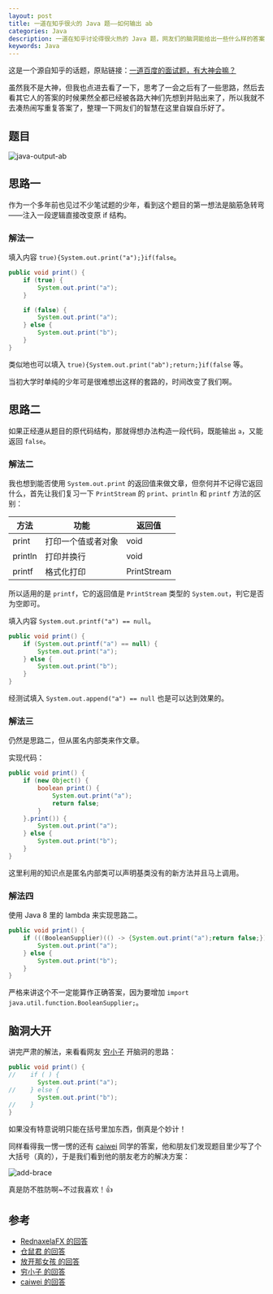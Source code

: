 ```yaml
---
layout: post
title: 一道在知乎很火的 Java 题——如何输出 ab
categories: Java
description: 一道在知乎讨论得很火热的 Java 题，网友们的脑洞能给出一些什么样的答案呢？
keywords: Java
---
```


这是一个源自知乎的话题，原贴链接：[一道百度的面试题，有大神会嘛？](https://www.zhihu.com/question/50801791)

虽然我不是大神，但我也点进去看了一下，思考了一会之后有了一些思路，然后去看其它人的答案的时候果然全都已经被各路大神们先想到并贴出来了，所以我就不去凑热闹写重复答案了，整理一下网友们的智慧在这里自娱自乐好了。

## 题目

![java-output-ab](http://112firshme11224.test.upcdn.net/posts/java/output-ab.jpg)

## 思路一

作为一个多年前也见过不少笔试题的少年，看到这个题目的第一想法是脑筋急转弯——注入一段逻辑直接改变原 if 结构。

### 解法一

填入内容 `true){System.out.print("a");}if(false`。

```java
public void print() {
    if (true) {
        System.out.print("a");
    }

    if (false) {
        System.out.print("a");
    } else {
        System.out.print("b");
    }
}
```

类似地也可以填入 `true){System.out.print("ab");return;}if(false` 等。

当初大学时单纯的少年可是很难想出这样的套路的，时间改变了我们啊。

## 思路二

如果正经遵从题目的原代码结构，那就得想办法构造一段代码，既能输出 `a`，又能返回 `false`。

### 解法二

我也想到能否使用 `System.out.print` 的返回值来做文章，但奈何并不记得它返回什么，首先让我们复习一下 `PrintStream` 的 `print`、`println` 和 `printf` 方法的区别：

| 方法    | 功能               | 返回值      |
|---------|--------------------|-------------|
| print   | 打印一个值或者对象 | void        |
| println | 打印并换行         | void        |
| printf  | 格式化打印         | PrintStream |

所以适用的是 `printf`，它的返回值是 `PrintStream` 类型的 `System.out`，判它是否为空即可。

填入内容 `System.out.printf("a") == null`。

```java
public void print() {
    if (System.out.printf("a") == null) {
        System.out.print("a");
    } else {
        System.out.print("b");
    }
}
```

经测试填入 `System.out.append("a") == null` 也是可以达到效果的。

### 解法三

仍然是思路二，但从匿名内部类来作文章。

实现代码：

```java
public void print() {
    if (new Object() {
        boolean print() {
            System.out.print("a");
            return false;
        }
    }.print()) {
        System.out.print("a");
    } else {
        System.out.print("b");
    }
}
```

这里利用的知识点是匿名内部类可以声明基类没有的新方法并且马上调用。

### 解法四

使用 Java 8 里的 lambda 来实现思路二。

```java
public void print() {
    if (((BooleanSupplier)(() -> {System.out.print("a");return false;})).getAsBoolean()) {
        System.out.print("a");
    } else {
        System.out.print("b");
    }
}
```

严格来讲这个不一定能算作正确答案，因为要增加 `import java.util.function.BooleanSupplier;`。

## 脑洞大开

讲完严肃的解法，来看看网友 [穷小子](https://www.zhihu.com/people/qiong-xiao-zi-158) 开脑洞的思路：

```java
public void print() {
//    if ( ) {
        System.out.print("a");
//    } else {
        System.out.print("b");
//    }
}
```

如果没有特意说明只能在括号里加东西，倒真是个妙计！

同样看得我一愣一愣的还有 [caiwei](https://www.zhihu.com/people/caiwei710) 同学的答案，他和朋友们发现题目里少写了个大括号（真的），于是我们看到他的朋友老方的解决方案：

![add-brace](http://112firshme11224.test.upcdn.net/posts/java/add-brace.jpg)

真是防不胜防啊~不过我喜欢！:+1:

## 参考

* [RednaxelaFX 的回答](https://www.zhihu.com/question/50801791/answer/122781965)
* [仓鼠君 的回答](https://www.zhihu.com/question/50801791/answer/122773831)
* [放开那女孩 的回答](https://www.zhihu.com/question/50801791/answer/122769426)
* [穷小子 的回答](https://www.zhihu.com/question/50801791/answer/122863062)
* [caiwei 的回答](https://www.zhihu.com/question/50801791/answer/122795854)
